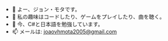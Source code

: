 - 👋 よー、ジョン・モタです。
- 👀 私の趣味はコードしたり、ゲームをプレイしたり、曲を聴く。
- 🌱 今、C#と日本語を勉強しています。
- 📫 メールは: joaovhmota2005@gmail.com
